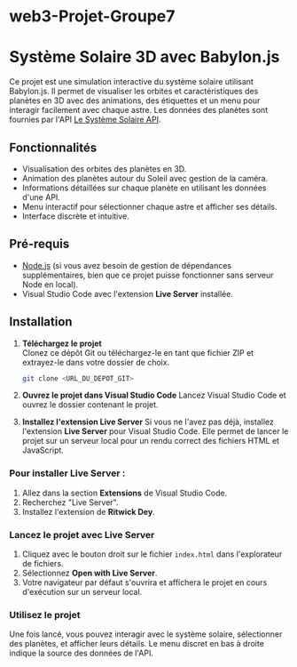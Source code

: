 # web3-Projet-Groupe7
# Système Solaire 3D avec Babylon.js

Ce projet est une simulation interactive du système solaire utilisant Babylon.js. Il permet de visualiser les orbites et caractéristiques des planètes en 3D avec des animations, des étiquettes et un menu pour interagir facilement avec chaque astre. Les données des planètes sont fournies par l'API [Le Système Solaire API](https://api.le-systeme-solaire.net/rest/bodies/).

## Fonctionnalités

- Visualisation des orbites des planètes en 3D.
- Animation des planètes autour du Soleil avec gestion de la caméra.
- Informations détaillées sur chaque planète en utilisant les données d'une API.
- Menu interactif pour sélectionner chaque astre et afficher ses détails.
- Interface discrète et intuitive.

## Pré-requis

- [Node.js](https://nodejs.org/) (si vous avez besoin de gestion de dépendances supplémentaires, bien que ce projet puisse fonctionner sans serveur Node en local).
- Visual Studio Code avec l'extension **Live Server** installée.

## Installation

1. **Téléchargez le projet**  
   Clonez ce dépôt Git ou téléchargez-le en tant que fichier ZIP et extrayez-le dans votre dossier de choix.

   ```bash
   git clone <URL_DU_DEPOT_GIT>

2. **Ouvrez le projet dans Visual Studio Code**
    Lancez Visual Studio Code et ouvrez le dossier contenant le projet.

3. **Installez l'extension Live Server**
    Si vous ne l'avez pas déjà, installez l'extension **Live Server** pour Visual Studio Code. Elle permet de lancer le projet sur un serveur local pour un rendu correct des fichiers HTML et JavaScript.

### Pour installer Live Server :

1. Allez dans la section **Extensions** de Visual Studio Code.
2. Recherchez "Live Server".
3. Installez l'extension de **Ritwick Dey**.

### Lancez le projet avec Live Server

1. Cliquez avec le bouton droit sur le fichier `index.html` dans l'explorateur de fichiers.
2. Sélectionnez **Open with Live Server**.
3. Votre navigateur par défaut s'ouvrira et affichera le projet en cours d'exécution sur un serveur local.

### Utilisez le projet

Une fois lancé, vous pouvez interagir avec le système solaire, sélectionner des planètes, et afficher leurs détails. Le menu discret en bas à droite indique la source des données de l'API.

